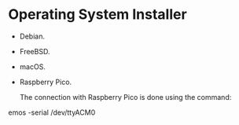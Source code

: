 # Operating System Installer

* Debian.
* FreeBSD.
* macOS.
* Raspberry Pico.

   The connection with Raspberry Pico is done using the command:

emos -serial /dev/ttyACM0
